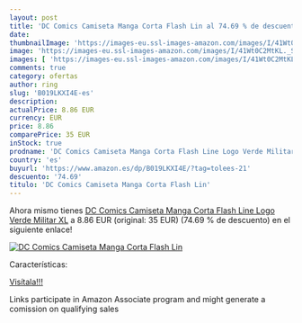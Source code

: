 ```yaml
---
layout: post
title: 'DC Comics Camiseta Manga Corta Flash Lin al 74.69 % de descuento'
date: 
thumbnailImage: 'https://images-eu.ssl-images-amazon.com/images/I/41Wt0C2MtKL._SL200_.jpg'
image: 'https://images-eu.ssl-images-amazon.com/images/I/41Wt0C2MtKL._SL200_.jpg'
images: [ 'https://images-eu.ssl-images-amazon.com/images/I/41Wt0C2MtKL._SL200_.jpg' ]
comments: true
category: ofertas
author: ring
slug: 'B019LKXI4E-es'
description:
actualPrice: 8.86 EUR
currency: EUR
price: 8.86
comparePrice: 35 EUR
inStock: true
prodname: 'DC Comics Camiseta Manga Corta Flash Line Logo Verde Militar XL'
country: 'es'
buyurl: 'https://www.amazon.es/dp/B019LKXI4E/?tag=tolees-21'
descuento: '74.69'
titulo: 'DC Comics Camiseta Manga Corta Flash Lin'
---
```


Ahora mismo tienes [DC Comics Camiseta Manga Corta Flash Line Logo Verde Militar XL](https://www.amazon.es/dp/B019LKXI4E/?tag=tolees-21) a 8.86 EUR (original: 35 EUR) (74.69 %  de descuento) en el siguiente enlace!

[![DC Comics Camiseta Manga Corta Flash Lin](https://images-eu.ssl-images-amazon.com/images/I/41Wt0C2MtKL._SL200_.jpg)](https://www.amazon.es/dp/B019LKXI4E/?tag=tolees-21)

Características:


[Visítala!!!](https://www.amazon.es/dp/B019LKXI4E/?tag=tolees-21)

Links participate in Amazon Associate program and might generate a comission on qualifying sales
